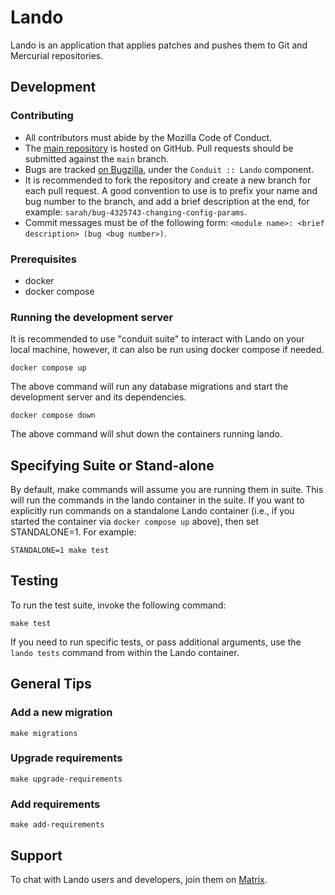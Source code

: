 # Lando

Lando is an application that applies patches and pushes them to Git and Mercurial repositories.

## Development

### Contributing

- All contributors must abide by the Mozilla Code of Conduct.
- The [main repository](https://github.com/mozilla-conduit/lando) is hosted on GitHub. Pull requests should be submitted against the `main` branch.
- Bugs are tracked [on Bugzilla](https://bugzilla.mozilla.org), under the `Conduit :: Lando` component.
- It is recommended to fork the repository and create a new branch for each pull request. A good convention to use is to prefix your name and bug number to the branch, and add a brief description at the end, for example: `sarah/bug-4325743-changing-config-params`.
- Commit messages must be of the following form: `<module name>: <brief description> (bug <bug number>)`.


### Prerequisites

* docker
* docker compose 

### Running the development server
It is recommended to use "conduit suite" to interact with Lando on your local machine, however, it can also be run using docker compose if needed.

    docker compose up

The above command will run any database migrations and start the development server and its dependencies.

    docker compose down

The above command will shut down the containers running lando.

## Specifying Suite or Stand-alone
By default, make commands will assume you are running them in suite. This will run the commands in the lando container in the suite. If you want to explicitly run commands on a standalone Lando container (i.e., if you started the container via `docker compose up` above), then set STANDALONE=1. For example:

    STANDALONE=1 make test

## Testing

To run the test suite, invoke the following command:

    make test

If you need to run specific tests, or pass additional arguments, use the `lando tests`
command from within the Lando container.

## General Tips

### Add a new migration

    make migrations


### Upgrade requirements

    make upgrade-requirements

### Add requirements

    make add-requirements

## Support

To chat with Lando users and developers, join them on [Matrix](https://chat.mozilla.org/#/room/#conduit:mozilla.org).
